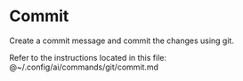 # Commit

Create a commit message and commit the changes using git.

Refer to the instructions located in this file:
@~/.config/ai/commands/git/commit.md
